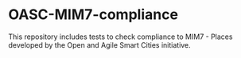 # OASC-MIM7-compliance
This repository includes tests to check compliance to MIM7 - Places developed by the Open and Agile Smart Cities initiative.
